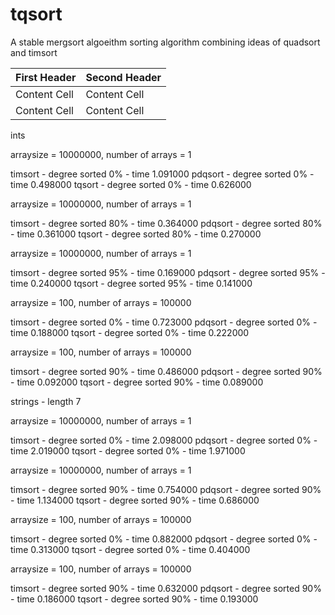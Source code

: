 # tqsort
A stable mergsort algoeithm
sorting algorithm combining ideas of quadsort and timsort

| First Header  | Second Header |
| ------------- | ------------- |
| Content Cell  | Content Cell  |
| Content Cell  | Content Cell  |

ints

arraysize = 10000000, number of arrays = 1

timsort - degree sorted 0% - time 1.091000
pdqsort - degree sorted 0% - time 0.498000
tqsort - degree sorted 0% - time 0.626000

arraysize = 10000000, number of arrays = 1

timsort - degree sorted 80% - time 0.364000
pdqsort - degree sorted 80% - time 0.361000
tqsort - degree sorted 80% - time 0.270000

arraysize = 10000000, number of arrays = 1

timsort - degree sorted 95% - time 0.169000
pdqsort - degree sorted 95% - time 0.240000
tqsort - degree sorted 95% - time 0.141000

arraysize = 100, number of arrays = 100000

timsort - degree sorted 0% - time 0.723000
pdqsort - degree sorted 0% - time 0.188000
tqsort - degree sorted 0% - time 0.222000

arraysize = 100, number of arrays = 100000

timsort - degree sorted 90% - time 0.486000
pdqsort - degree sorted 90% - time 0.092000
tqsort - degree sorted 90% - time 0.089000

strings - length 7

arraysize = 10000000, number of arrays = 1

timsort - degree sorted 0% - time 2.098000
pdqsort - degree sorted 0% - time 2.019000
tqsort -  degree sorted 0% - time 1.971000

arraysize = 10000000, number of arrays = 1

timsort - degree sorted 90% - time 0.754000
pdqsort - degree sorted 90% - time 1.134000
tqsort -  degree sorted 90% - time 0.686000

arraysize = 100, number of arrays = 100000

timsort - degree sorted 0% - time 0.882000
pdqsort - degree sorted 0% - time 0.313000
tqsort -  degree sorted 0% - time 0.404000

arraysize = 100, number of arrays = 100000

timsort - degree sorted 90% - time 0.632000
pdqsort - degree sorted 90% - time 0.186000
tqsort -  degree sorted 90% - time 0.193000
